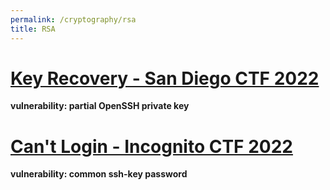 ```yaml
---
permalink: /cryptography/rsa
title: RSA
---
```



# [Key Recovery - San Diego CTF 2022](/cryptography/rsa/key-recovery-SDCTF-2022) <br>
__vulnerability: partial OpenSSH private key__ 


# [Can't Login - Incognito CTF 2022](/cryptography/rsa/can't-login-ICTF-2022) <br>
__vulnerability: common ssh-key password__


